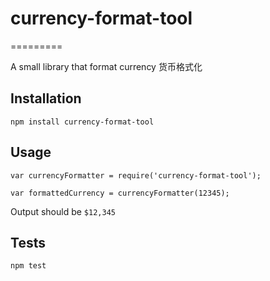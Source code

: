 # currency-format-tool
=========

A small library that format currency 
货币格式化

## Installation

  `npm install currency-format-tool`

## Usage

    var currencyFormatter = require('currency-format-tool');

    var formattedCurrency = currencyFormatter(12345);
  
  
  Output should be `$12,345`


## Tests

  `npm test`
